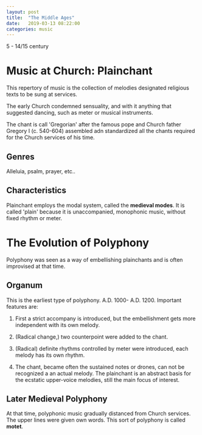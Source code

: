 ```yaml
---
layout: post
title:  "The Middle Ages"
date:   2019-03-13 08:22:00
categories: music
---
```


5 - 14/15 century

# Music at Church: Plainchant

This repertory of music is the collection of melodies designated religious texts to be sung at services.

The early Church condemned sensuality, and with it anything that suggested dancing, such as meter or musical instruments.

The chant is call 'Gregorian' after the famous pope and Church father Gregory I (c. 540-604) assembled adn standardized all the chants required for the Church services of his time.

## Genres

Alleluia, psalm, prayer, etc..

## Characteristics

Plainchant employs the modal system, called the **medieval modes**. It is called 'plain' because it is unaccompanied, monophonic music, without fixed rhythm or meter.

# The Evolution of Polyphony

Polyphony was seen as a way of embellishing plainchants and is often improvised at that time.

## Organum
This is the earliest type of polyphony. A.D. 1000- A.D. 1200. Important features are: 

1. First a strict accompany is introduced, but the embellishment gets more independent with its own melody.

2. (Radical change,) two counterpoint were added to the chant.

3. (Radical) definite rhythms controlled by meter were introduced, each melody has its own rhythm.

4. The chant, became often the sustained notes or drones, can not be recognized a an actual melody. The plainchant is an abstract basis for the ecstatic upper-voice melodies, still the main focus of interest.

## Later Medieval Polyphony

At that time, polyphonic music gradually distanced from Church services. The upper lines were given own words. This sort of polyphony is called **motet**.
